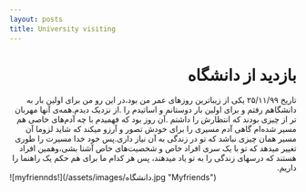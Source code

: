 ```yaml
---
layout: posts
title: University visiting
---
```


<div dir="rtl">
<h1>بازدید از دانشگاه</h1>
تاریخ ۲۵/۱۱/۹۹ یکی از زیباترین روزهای عمر من بود،در این رو من برای اولین بار به دانشگاهم رفتم و برای اولین بار دوستانم و اساتیدم را 
.از نزدیک دیدم.همه‌ی آنها مهربان تر از چیزی بودند که انتظارش را داشتم .آن روز بود که فهمیدم با چه آدم‌های خاصی هم مسیر شده‌ام
گاهی آدم مسیری را برای خودش تصور و آرزو میکند که شاید لزوما آن مسیر همان چیزی نباشد که تو در زندگی به آن نیاز داری.پس خود خدا
مسیرت را طوری تغییر میدهد که تو با یک سری افراد خاص و شخصیت‌های خاص آشنا بشی،وهمین افراد هستند که درسهای زندگی را به تو یاد میدهند،
پس هر کدام ما برای هم حکم یک راهنما را داریم.
</div>
![myfriennds!](/assets/images/دانشگاه.jpg "Myfriends")